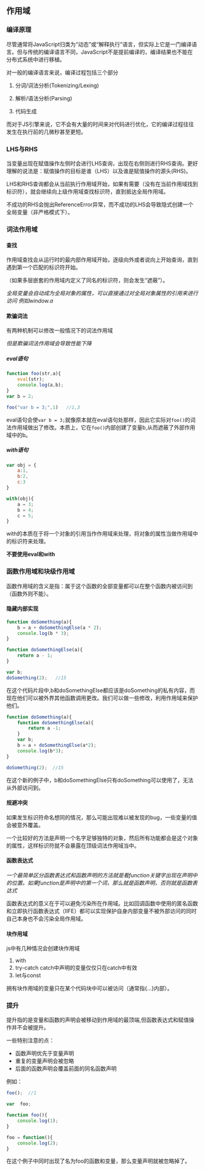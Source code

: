 ## 作用域

### 编译原理

尽管通常将JavaScript归类为“动态”或“解释执行”语言，但实际上它是一门编译语言。但与传统的编译语言不同，JavaScript不是提前编译的，编译结果也不能在分布式系统中进行移植。

对一般的编译语言来说，编译过程包括三个部分

1. 分词/词法分析(Tokenizing/Lexing)

2. 解析/语法分析(Parsing)

3. 代码生成

而对于JS引擎来说，它不会有大量的时间来对代码进行优化，它的编译过程往往发生在执行前的几微秒甚至更短。

### LHS与RHS

当变量出现在赋值操作左侧时会进行LHS查询，出现在右侧则进行RHS查询。更好理解的说法是：赋值操作的目标是谁（LHS）以及谁是赋值操作的源头(RHS)。

LHS和RHS查询都会从当前执行作用域开始，如果有需要（没有在当前作用域找到标识符），就会继续向上级作用域查找标识符，直到抵达全局作用域。

不成功的RHS会抛出ReferenceError异常，而不成功的LHS会导致隐式创建一个全局变量（非严格模式下）。

### 词法作用域

#### 查找

作用域查找会从运行时的最内部作用域开始，逐级向外或者说向上开始查询，直到遇到第一个匹配的标识符开始。

（如果多层嵌套的作用域内定义了同名的标识符，则会发生“遮蔽”）。

*全局变量会自动成为全局对象的属性，可以直接通过对全局对象属性的引用来进行访问 例如window.a*

#### 欺骗词法

有两种机制可以修改一般情况下的词法作用域

*但是欺骗词法作用域会导致性能下降*

##### eval语句

```js
function foo(str,a){
	eval(str);
	console.log(a,b);
}
var b = 2;

foo("var b = 3;",1)   //1,3
```

eval语句会使`var b = 3;`就像原本就在eval语句处那样，因此它实际对`foo()`的词法作用域做出了修改。本质上，它在`foo()`内部创建了变量b,从而遮蔽了外部作用域中的b。

##### with语句

```js
var obj = {
	a:1,
	b:2,
	c:3
}

with(obj){
	a = 3;
	b = 4;
	c = 5;
}
```

with的本质在于将一个对象的引用当作作用域来处理，将对象的属性当做作用域中的标识符来处理。

**不要使用eval和with**

### 函数作用域和块级作用域

函数作用域的含义是指：属于这个函数的全部变量都可以在整个函数内被访问到（函数外则不能）。

#### 隐藏内部实现

```js
function doSomething(a){
	b = a + doSomethingElse(a * 2);
	console.log(b * 3);
}

function doSomethingElse(a){
	return a - 1;
}

var b;
doSomething(2);   //15
```

在这个代码片段中,b和doSomethingElse都应该是doSomething的私有内容，而现在他们可以被外界其他函数调用更改。我们可以做一些修改，利用作用域来保护他们。

```js
function doSomething(a){
	function doSomethingElse(a){
		return a -1;
	}
	var b;
	b = a + doSomethingElse(a*2);
	console.log(b*3);
}

doSomething(2);  //15
```

在这个新的例子中，b和doSomethingElse只有doSomething可以使用了，无法从外部访问到。

#### 规避冲突

如果发生标识符命名想同的情况，那么可能出现难以被发现的bug，一些变量的值会被意外覆盖。

一个比较好的方法是声明一个名字足够独特的对象，然后所有功能都会是这个对象的属性，这样标识符就不会暴露在顶级词法作用域当中。

#### 函数表达式

*一个最简单区分函数表达式和函数声明的方法就是看function关键字出现在声明中的位置。如果function是声明中的第一个词，那么就是函数声明，否则就是函数表达式*

函数表达式的意义在于可以避免污染所在作用域。比如回调函数中使用的匿名函数和立即执行函数表达式（IIFE）都可以实现保护自身内部变量不被外部访问的同时自己本身也不会污染全局作用域。

#### 块作用域

js中有几种情况会创建块作用域

1. with
2. try-catch   catch中声明的变量仅仅只在catch中有效
3. let与const

拥有块作用域的变量只在某个代码块中可以被访问（通常指{...}内部）。

### 提升

提升指的是变量和函数的声明会被移动到作用域的最顶端,但函数表达式和赋值操作并不会被提升。

一些特别注意的点：

+ 函数声明优先于变量声明
+ 重复的变量声明会被忽略
+ 后面的函数声明会覆盖前面的同名函数声明

例如：

```js
foo();  //1

var  foo;

function foo(){
	console.log(1);
}

foo = function(){
	console.log(2);
}
```

在这个例子中同时出现了名为foo的函数和变量，那么变量声明就被忽略掉了。



